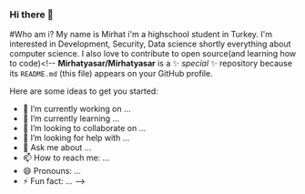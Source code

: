 ### Hi there 👋
#Who am i?
My name is Mirhat i'm a highschool student in Turkey. I'm interested in Development, Security, Data science shortly everything about computer science. I also love to contribute to open source(and learning how to code)<!--
**Mirhatyasar/Mirhatyasar** is a ✨ _special_ ✨ repository because its `README.md` (this file) appears on your GitHub profile.

Here are some ideas to get you started:

- 🔭 I’m currently working on ...
- 🌱 I’m currently learning ...
- 👯 I’m looking to collaborate on ...
- 🤔 I’m looking for help with ...
- 💬 Ask me about ...
- 📫 How to reach me: ...
- 😄 Pronouns: ...
- ⚡ Fun fact: ...
-->
